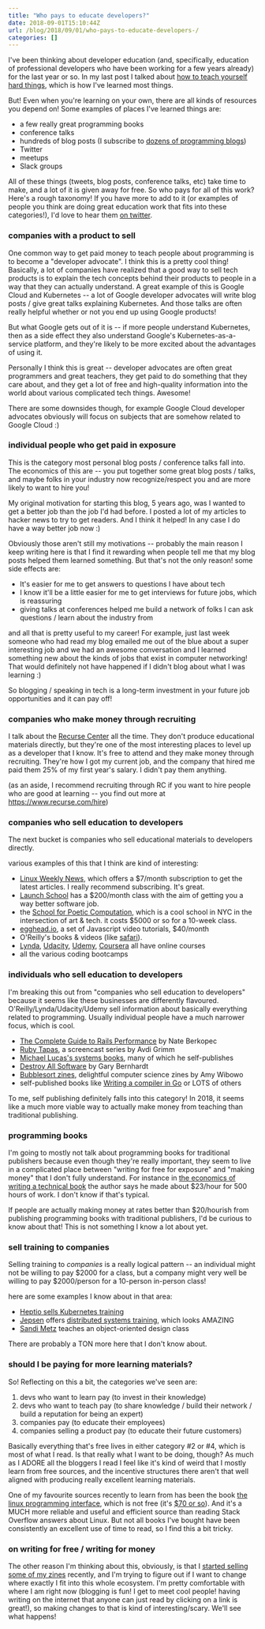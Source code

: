 ```yaml
---
title: "Who pays to educate developers?"
date: 2018-09-01T15:10:44Z
url: /blog/2018/09/01/who-pays-to-educate-developers-/
categories: []
---
```


I've been thinking about developer education (and, specifically, education of professional
developers who have been working for a few years already) for the last year or so. In my last
post I talked about [how to teach yourself hard things](https://jvns.ca/blog/2018/09/01/learning-skills-you-can-practice/),
which is how I've learned most things.

But! Even when you're learning on your own, there are all kinds of resources you depend on!  Some
examples of places I've learned things are:

* a few really great programming books
* conference talks
* hundreds of blog posts (I subscribe to [dozens of programming blogs](https://gist.github.com/jvns/4bf4113d6480d181b2d3d491c1126f25))
* Twitter
* meetups
* Slack groups

All of these things (tweets, blog posts, conference talks, etc) take time to make, and a lot of it
is given away for free. So who pays for all of this work? Here's a rough taxonomy! If you have more
to add to it (or examples of people you think are doing great education work that fits into these
categories!), I'd love to hear them [on twitter](https://twitter.com/b0rk).

### companies with a product to sell

One common way to get paid money to teach people about programming is to become a "developer
advocate". I think this is a pretty cool thing! Basically, a lot of companies have realized
that a good way to sell tech products is to explain the tech concepts behind their products to people
in a way that they can actually understand. A great example of this is Google Cloud and Kubernetes
-- a lot of Google developer advocates will write blog posts / give great talks explaining
Kubernetes. And those talks are often really helpful whether or not you end up using Google
products!

But what Google gets out of it is -- if more people understand Kubernetes, then as a side effect
they also understand Google's Kubernetes-as-a-service platform, and they're likely to be more
excited about the advantages of using it.

Personally I think this is great -- developer advocates are often great programmers and great
teachers, they get paid to do something that they care about, and they get a lot of free and
high-quality information into the world about various complicated tech things. Awesome!

There are some downsides though, for example Google Cloud developer advocates obviously will focus
on subjects that are somehow related to Google Cloud :)

### individual people who get paid in exposure

This is the category most personal blog posts / conference talks fall into. The economics of this
are -- you put together some great blog posts / talks, and maybe folks in your industry now
recognize/respect you and are more likely to want to hire you!

My original motivation for starting this blog, 5 years ago, was I wanted to get a better job than
the job I'd had before. I posted a lot of my articles to hacker news to try to get readers.
And I think it helped! In any case I do have a way better job now :)

Obviously those aren't still my motivations -- probably the main reason I keep writing here is that
I find it rewarding when people tell me that my blog posts helped them learned something. But that's
not the only reason! some side effects are:

* It's easier for me to get answers to questions I have about tech
* I know it'll be a little easier for me to get interviews for future jobs, which is reassuring
* giving talks at conferences helped me build a network of folks I can ask questions / learn about
  the industry from

and all that is pretty useful to my career! For example, just last week someone who had read my blog
emailed me out of the blue about a super interesting job and we had an awesome conversation and I
learned something new about the kinds of jobs that exist in computer networking! That would
definitely not have happened if I didn't blog about what I was learning :)

So blogging / speaking in tech is a long-term investment in your future job opportunities and it can
pay off!

### companies who make money through recruiting

I talk about the [Recurse Center](https://recurse.com) all the time. They don't produce educational
materials directly, but they're one of the most interesting places to level up as a developer that I
know. It's free to attend and they make money through recruiting. They're how I got my current job,
and the company that hired me paid them 25% of my first year's salary. I didn't pay them anything.

(as an aside, I recommend recruiting through RC if you want to hire people who are good at learning
-- you find out more at https://www.recurse.com/hire)

### companies who sell education to developers

The next bucket is companies who sell educational materials to developers directly.

various examples of this that I think are kind of interesting:

* [Linux Weekly News](https://lwn.net/), which offers a $7/month subscription to get the latest
  articles. I really recommend subscribing. It's great.
* [Launch School](https://launchschool.com/) has a $200/month class with the aim of getting you a
  way better software job.
* the [School for Poetic Computation](http://sfpc.io/), which is a cool school in NYC in the
  intersection of art & tech. it costs $5000 or so for a 10-week class.
* [egghead.io](https://egghead.io/), a set of Javascript video tutorials, $40/month
* O'Reilly's books & videos (like [safari](https://www.safaribooksonline.com/)).
* [Lynda](https://www.lynda.com/), [Udacity](https://www.udacity.com/), [Udemy](https://www.udemy.com/), [Coursera](https://www.coursera.org/) all have online courses
* all the various coding bootcamps

### individuals who sell education to developers

I'm breaking this out from "companies who sell education to developers" because it seems like these
businesses are differently flavoured. O'Reilly/Lynda/Udacity/Udemy sell information about basically
everything related to programming. Usually individual people have a much narrower focus, which is
cool.

* [The Complete Guide to Rails Performance](https://www.railsspeed.com/) by Nate Berkopec
* [Ruby Tapas](https://www.rubytapas.com/), a screencast series by Avdi Grimm
* [Michael Lucas's systems books](https://mwl.io/nonfiction), many of which he self-publishes
* [Destroy All Software](https://www.destroyallsoftware.com/screencasts) by Gary Bernhardt
* [Bubblesort zines](https://shop.bubblesort.io/), delightful computer science zines by Amy Wibowo
* self-published books like [Writing a compiler in Go](https://compilerbook.com/) or LOTS of others

To me, self publishing definitely falls into this category! In 2018, it seems like a much more viable way to
actually make money from teaching than traditional publishing.

### programming books

I'm going to mostly not talk about programming books for traditional publishers because even though
they're really important, they seem to live in a complicated place between "writing for free for
exposure" and "making money" that I don't fully understand. For instance in
[the economics of writing a technical book](https://medium.com/@rothgar/the-economics-of-writing-a-technical-book-689d0c12fe39)
the author says he made about $23/hour for 500 hours of work. I don't know if that's typical.

If people are actually making money at rates better than $20/hourish from publishing programming
books with traditional publishers, I'd be curious to know about that! This is not something I know a
lot about yet.

### sell training to companies

Selling training to *companies* is a really logical pattern -- an individual might not be willing to
pay $2000 for a class, but a company might very well be willing to pay $2000/person for a 10-person
in-person class!

here are some examples I know about in that area:

* [Heptio sells Kubernetes training](https://heptio.com/services/training/)
* [Jepsen](https://jepsen.io/services) offers [distributed systems training](https://github.com/aphyr/distsys-class), which looks AMAZING
* [Sandi Metz](https://www.sandimetz.com/courses/) teaches an object-oriented design class

There are probably a TON more here that I don't know about.

### should I be paying for more learning materials?

So! Reflecting on this a bit, the categories we've seen are:

1. devs who want to learn pay (to invest in their knowledge)
1. devs who want to teach pay (to share knowledge / build their network / build a reputation for being an expert)
1. companies pay (to educate their employees)
1. companies selling a product pay (to educate their future customers)

Basically everything that's free lives in either category #2 or #4, which is most of what I read. Is
that really what I want to be doing, though? As much as I ADORE all the bloggers I read I feel like
it's kind of weird that I mostly learn from free sources, and the incentive structures there aren't
that well aligned with producing really excellent learning materials.

One of my favourite sources recently to learn from has been the book [the linux programming interface](http://man7.org/tlpi/), which is not free (it's [$70 or so](http://man7.org/tlpi/purchase.html)). And it's a MUCH more reliable and useful and efficient source than reading Stack Overflow answers about Linux. But not all books
I've bought have been consistently an excellent use of time to read, so I find this a bit tricky.

### on writing for free / writing for money

The other reason I'm thinking about this, obviously, is that I [started selling some of my zines](https://jvns.ca/zines) recently, and I'm trying to figure out if I want to change where exactly I fit into this whole ecosystem. I'm pretty comfortable with where I
am right now (blogging is fun! I get to meet cool people! having writing on the internet that anyone
can just read by clicking on a link is great!), so making changes to that is kind of
interesting/scary. We'll see what happens!

